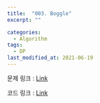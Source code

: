 ```yaml
---
title:  "003. Boggle"
excerpt: ""

categories:
  - Algorithm
tags:
  - DP
last_modified_at: 2021-06-19
---
```




문제 링크 : [Link](https://www.algospot.com/judge/problem/read/BOGGLE)

코드 링크 : [Link](https://github.com/ljh4884/algorithm/blob/master/algospot/problems/001_BOGGLE/source.cpp)




